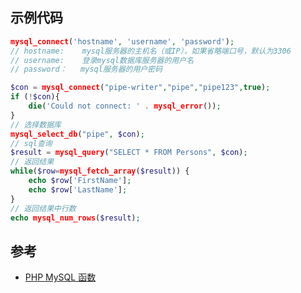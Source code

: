 ## 示例代码

```php
mysql_connect('hostname', 'username', 'password');
// hostname:    mysql服务器的主机名（或IP），如果省略端口号，默认为3306
// username:    登录mysql数据库服务器的用户名
// password：   mysql服务器的用户密码

$con = mysql_connect("pipe-writer","pipe","pipe123",true);
if (!$con){
    die('Could not connect: ' . mysql_error());
}
// 选择数据库
mysql_select_db("pipe", $con);
// sql查询
$result = mysql_query("SELECT * FROM Persons", $con);
// 返回结果
while($row=mysql_fetch_array($result)) { 
    echo $row['FirstName'];
    echo $row['LastName'];
}
// 返回结果中行数
echo mysql_num_rows($result);
```

## 参考

- [PHP MySQL 函数](https://www.w3school.com.cn/php/php_ref_mysql.asp)

